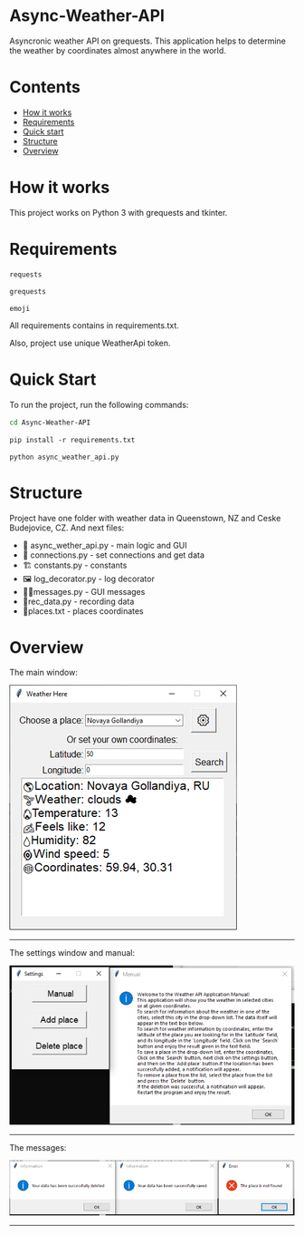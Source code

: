 # Async-Weather-API
 Asyncronic weather API on grequests. This application helps to determine the weather by coordinates almost anywhere in the world.

# Contents
- [How it works](#how-it-works)
- [Requirements](#requirements)
- [Quick start](#quick-start)
- [Structure](#structure)
- [Overview](#overview)

# How it works
This project works on Python 3 with grequests and tkinter.

# Requirements
```
requests
```
```
grequests
```
```
emoji
```
All requirements contains in requirements.txt.

Also, project use unique WeatherApi token.

# Quick Start
To run the project, run the following commands:
```bash
cd Async-Weather-API
```
```
pip install -r requirements.txt
```
```
python async_weather_api.py
```

# Structure
Project have one folder with weather data in Queenstown, NZ and Ceske Budejovice, CZ.
And next files:
* 🎉 async_wether_api.py - main logic and GUI
* 🎈 connections.py - set connections and get data
* 🏗 constants.py - constants
* 🖼 log_decorator.py - log decorator
* 🐱‍👤messages.py - GUI messages
* 🎨rec_data.py - recording data
* 🎪places.txt - places coordinates

# Overview

The main window:

![main](https://github.com/xmzboy/Async-Weather-API/blob/main/readme_images/main.PNG)
___

The settings window and manual:

![main](https://github.com/xmzboy/Async-Weather-API/blob/main/readme_images/settings.PNG)
___

The messages:

![main](https://github.com/xmzboy/Async-Weather-API/blob/main/readme_images/messages.PNG)
___

